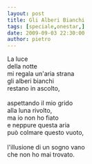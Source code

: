 ```yaml
---
layout: post
title: Gli Alberi Bianchi
tags: [speciale,onestar,]
date: 2009-09-03 22:30:00
author: pietro
---
```

La luce<br/>della notte<br/>mi regala un'aria strana<br/>gli alberi bianchi<br/>restano in ascolto,<br/><br/>aspettando il mio grido<br/>alla luna rivolto,<br/>ma io non ho fiato<br/>e neppure questa aria<br/>può colmare questo vuoto,<br/><br/>l'illusione di un sogno vano<br/>che non ho mai trovato.
